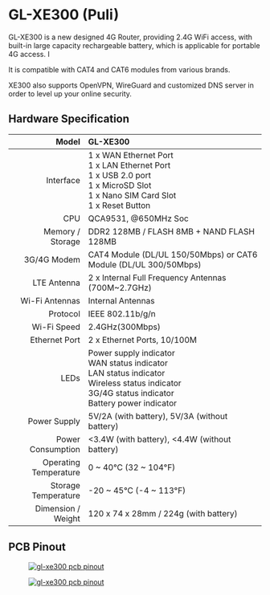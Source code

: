 # GL-XE300 (Puli)

GL-XE300 is a new designed 4G Router, providing 2.4G WiFi access, with built-in large capacity
rechargeable battery, which is applicable for portable 4G access. I

It is compatible with CAT4 and CAT6 modules from various brands.

XE300 also supports OpenVPN, WireGuard and customized DNS server in order to level up your online security.

## Hardware Specification

|                         Model | GL-XE300                                                   |
| ----------------------------: | :--------------------------------------------------------- |
|                     Interface | 1 x WAN Ethernet Port <br> 1 x LAN Ethernet Port <br> 1 x USB 2.0 port <br> 1 x MicroSD Slot <br> 1 x Nano SIM Card Slot  <br> 1 x Reset Button  |
|                           CPU | QCA9531, @650MHz Soc                                       |
|              Memory / Storage | DDR2 128MB / FLASH 8MB + NAND FLASH 128MB                  |
|                   3G/4G Modem | CAT4 Module (DL/UL 150/50Mbps) or CAT6 Module (DL/UL 300/50Mbps) |
|                   LTE Antenna | 2 x Internal Full Frequency Antennas (700M~2.7GHz)         |
|                Wi-Fi Antennas | Internal Antennas                                          |
|                      Protocol | IEEE 802.11b/g/n                                           |
|                   Wi-Fi Speed | 2.4GHz(300Mbps)                                            |
|                 Ethernet Port | 2 x Ethernet Ports, 10/100M                                |
|                          LEDs | Power supply indicator <br> WAN status indicator <br> LAN status indicator <br> Wireless status indicator <br> 3G/4G status indicator  <br> Battery power indicator  |
|                  Power Supply | 5V/2A (with battery), 5V/3A (without battery)              |
|             Power Consumption | <3.4W (with battery), <4.4W (without battery)              |
|         Operating Temperature | 0 ~ 40°C (32 ~ 104°F)                                      |
|           Storage Temperature | -20 ~ 45°C (-4 ~ 113°F)                                    |
|            Dimension / Weight | 120 x 74 x 28mm / 224g (with battery)                      |

## PCB Pinout

<div class="gl-lightbox" itemscope itemtype="http://schema.org/ImageGallery">
  <figure itemprop="associatedMedia" itemscope itemtype="http://schema.org/ImageObject">
    <a href="https://static.gl-inet.com/docs/en/3/specification/gl-xe300/GL-XE300-PINOUT-0308-1.jpg" itemprop="contentUrl" data-size="3167x2480">
      <img src="https://static.gl-inet.com/docs/en/3/specification/gl-xe300/GL-XE300-PINOUT-0308-1.jpg" itemprop="thumbnail" alt="gl-xe300 pcb pinout" loading="lazy" />
    </a>
  </figure>
</div>

<div class="gl-lightbox" itemscope itemtype="http://schema.org/ImageGallery">
  <figure itemprop="associatedMedia" itemscope itemtype="http://schema.org/ImageObject">
    <a href="https://static.gl-inet.com/docs/en/3/specification/gl-xe300/GL-XE300-PINOUT-0308-2.jpg" itemprop="contentUrl" data-size="3167x2480">
      <img src="https://static.gl-inet.com/docs/en/3/specification/gl-xe300/GL-XE300-PINOUT-0308-2.jpg" itemprop="thumbnail" alt="gl-xe300 pcb pinout" loading="lazy" />
    </a>
  </figure>
</div>
